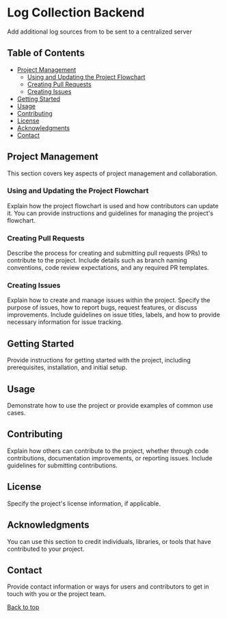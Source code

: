 # Log Collection Backend

Add additional log sources from to be sent to a centralized server

## Table of Contents

- [Project Management](#project-management)
    - [Using and Updating the Project Flowchart](#using-and-updating-the-project-flowchart)
    - [Creating Pull Requests](#creating-pull-requests)
    - [Creating Issues](#creating-issues)
- [Getting Started](#getting-started)
- [Usage](#usage)
- [Contributing](#contributing)
- [License](#license)
- [Acknowledgments](#acknowledgments)
- [Contact](#contact)

## Project Management

This section covers key aspects of project management and collaboration.

### Using and Updating the Project Flowchart

Explain how the project flowchart is used and how contributors can update it. You can provide instructions and guidelines for managing the project's flowchart.

### Creating Pull Requests

Describe the process for creating and submitting pull requests (PRs) to contribute to the project. Include details such as branch naming conventions, code review expectations, and any required PR templates.

### Creating Issues

Explain how to create and manage issues within the project. Specify the purpose of issues, how to report bugs, request features, or discuss improvements. Include guidelines on issue titles, labels, and how to provide necessary information for issue tracking.

## Getting Started

Provide instructions for getting started with the project, including prerequisites, installation, and initial setup.

## Usage

Demonstrate how to use the project or provide examples of common use cases.

## Contributing

Explain how others can contribute to the project, whether through code contributions, documentation improvements, or reporting issues. Include guidelines for submitting contributions.

## License

Specify the project's license information, if applicable.

## Acknowledgments

You can use this section to credit individuals, libraries, or tools that have contributed to your project.

## Contact

Provide contact information or ways for users and contributors to get in touch with you or the project team.

[Back to top](#table-of-contents)


